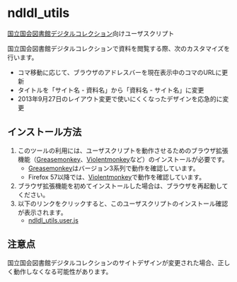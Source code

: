 # ndldl_utils

[国立国会図書館デジタルコレクション]向けユーザスクリプト


国立国会図書館デジタルコレクションで資料を閲覧する際、次のカスタマイズを行います。
- コマ移動に応じて、ブラウザのアドレスバーを現在表示中のコマのURLに更新
- タイトルを「サイト名 - 資料名」から「資料名 - サイト名」に変更
- 2013年9月27日のレイアウト変更で使いにくくなったデザインを応急的に変更

[国立国会図書館デジタルコレクション]: http://dl.ndl.go.jp/
[Firefox]: https://www.mozilla.org/firefox/
[Greasemonkey]: https://addons.mozilla.org/firefox/addon/greasemonkey/
[Violentmonkey]: https://addons.mozilla.org/firefox/addon/violentmonkey/

## インストール方法

1. このツールの利用には、ユーザスクリプトを動作させるためのブラウザ拡張機能（[Greasemonkey]、[Violentmonkey]など）のインストールが必要です。
    - [Greasemonkey]はバージョン3系列で動作を確認しています。
    - Firefox 57以降では、[Violentmonkey]で動作を確認しています。
2. ブラウザ拡張機能を初めてインストールした場合は、ブラウザを再起動してください。
3. 以下のリンクをクリックすると、このユーザスクリプトのインストール確認が表示されます。
    - [ndldl_utils.user.js](https://github.com/2SC1815J/ndldl_utils/raw/master/ndldl_utils.user.js)

## 注意点

国立国会図書館デジタルコレクションのサイトデザインが変更された場合、正しく動作しなくなる可能性があります。
